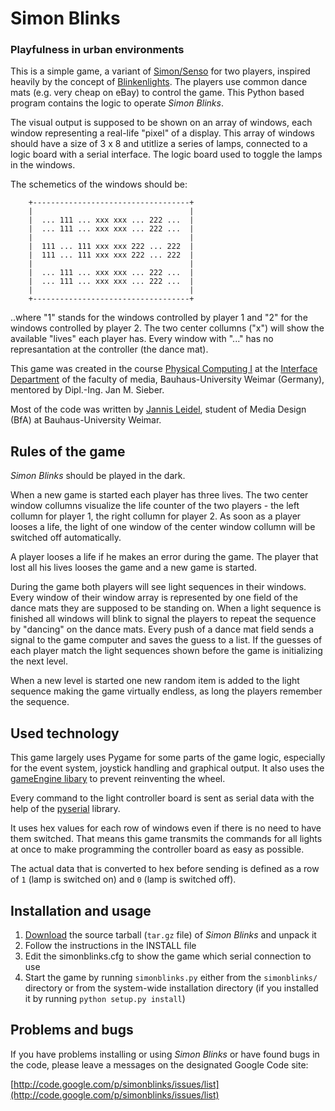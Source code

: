 # Simon Blinks #
### Playfulness in urban environments ###

This is a simple game, a variant of [Simon/Senso](http://en.wikipedia.org/wiki/Simon_(game)) for two players, inspired heavily by the concept of [Blinkenlights](http://www.blinkenlights.de/index.en.html). The players use common dance mats (e.g. very cheap on eBay) to control the game. This Python based program contains the logic to operate _Simon Blinks_.

The visual output is supposed to be shown on an array of windows, each window representing a real-life "pixel" of a display. This array of windows should have a size of 3 x 8 and utitlize a series of lamps, connected to a logic board with a serial interface. The logic board used to toggle the lamps in the windows.

The schemetics of the windows should be:

```
    +-----------------------------------+
    |                                   |
    |  ... 111 ... xxx xxx ... 222 ...  |
    |  ... 111 ... xxx xxx ... 222 ...  |
    |                                   |
    |  111 ... 111 xxx xxx 222 ... 222  |
    |  111 ... 111 xxx xxx 222 ... 222  |
    |                                   |
    |  ... 111 ... xxx xxx ... 222 ...  |
    |  ... 111 ... xxx xxx ... 222 ...  |
    |                                   |
    +-----------------------------------+
```

..where "1" stands for the windows controlled by player 1 and "2" for the windows controlled by player 2. The two center collumns ("x") will show the available "lives" each player has. Every window with "..." has no represantation at the controller (the dance mat).

This game was created in the course [Physical Computing I](http://www.uni-weimar.de/qisserver/rds?state=wsearchv&search=2&veranstaltung.veranstid=366) at the [Interface Department](http://cineon02.medien.uni-weimar.de:8080/mywiki) of the faculty of media, Bauhaus-University Weimar (Germany), mentored by Dipl.-Ing. Jan M. Sieber.

Most of the code was written by [Jannis Leidel](http://jannisleidel.com/), student of Media Design (BfA) at Bauhaus-University Weimar.

## Rules of the game ##

_Simon Blinks_ should be played in the dark.

When a new game is started each player has three lives. The two center window collumns visualize the life counter of the two players - the left collumn for player 1, the right collumn for player 2. As soon as a player looses a life, the light of one window of the center window collumn will be switched off automatically.

A player looses a life if he makes an error during the game. The player that lost all his lives looses the game and a new game is started.

During the game both players will see light sequences in their windows. Every window of their window array is represented by one field of the dance mats they are supposed to be standing on. When a light sequence is finished all windows will blink to signal the players to repeat the sequence by "dancing" on the dance mats. Every push of a dance mat field sends a signal to the game computer and saves the guess to a list. If the guesses of each player match the light sequences shown before the game is initializing the next level.

When a new level is started one new random item is added to the light sequence making the game virtually endless, as long the players remember the sequence.

## Used technology ##

This game largely uses Pygame for some parts of the game logic, especially for the event system, joystick handling and graphical output. It also uses the [gameEngine libary](http://www.cs.iupui.edu/~aharris/n343/ch10/Readme.html) to prevent reinventing the wheel.

Every command to the light controller board is sent as serial data with the help of the [pyserial](http://pyserial.sf.net/) library.

It uses hex values for each row of windows even if there is no need to have them switched. That means this game transmits the commands for all lights at once to make programming the controller board as easy as possible.

The actual data that is converted to hex before sending is defined as a row of `1` (lamp is switched on) and `0` (lamp is switched off).

## Installation and usage ##

  1. [Download](http://code.google.com/p/simonblinks/downloads/list) the source tarball (`tar.gz` file) of _Simon Blinks_ and unpack it
  1. Follow the instructions in the INSTALL file
  1. Edit the simonblinks.cfg to show the game which serial connection to use
  1. Start the game by running `simonblinks.py` either from the `simonblinks/` directory or from the system-wide installation directory (if you installed it by running `python setup.py install`)

## Problems and bugs ##

If you have problems installing or using _Simon Blinks_ or have found bugs in the code, please leave a messages on the designated Google Code site:

[http://code.google.com/p/simonblinks/issues/list](http://code.google.com/p/simonblinks/issues/list)